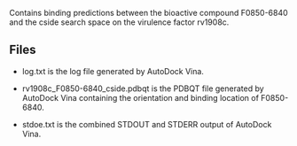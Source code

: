 Contains binding predictions between the bioactive compound F0850-6840 and the cside search space on the virulence factor rv1908c.

## Files

- log.txt is the log file generated by AutoDock Vina.

- rv1908c_F0850-6840_cside.pdbqt is the PDBQT file generated by AutoDock Vina containing the orientation and binding location of F0850-6840.

- stdoe.txt is the combined STDOUT and STDERR output of AutoDock Vina.

